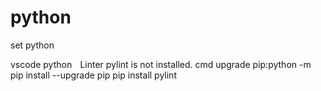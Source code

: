 # python
set python

vscode python
<span style="color:#fff">×</span>Linter pylint is not installed.
cmd
upgrade pip:python -m pip install --upgrade pip
pip install pylint
